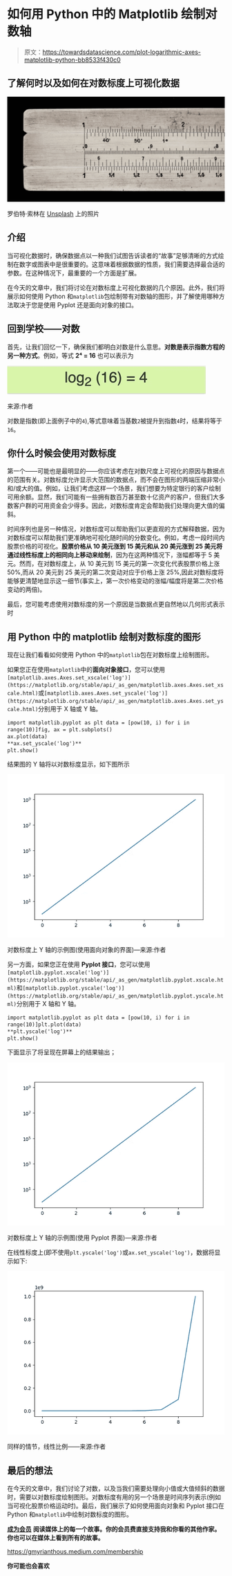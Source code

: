 # 如何用 Python 中的 Matplotlib 绘制对数轴

> 原文：<https://towardsdatascience.com/plot-logarithmic-axes-matplotlib-python-bb8533f430c0>

## 了解何时以及如何在对数标度上可视化数据

![](img/b7d36093506760cf20d80f1c1ac39492.png)

罗伯特·索林在 [Unsplash](https://unsplash.com/s/photos/logarithm?utm_source=unsplash&utm_medium=referral&utm_content=creditCopyText) 上的照片

## 介绍

当可视化数据时，确保数据点以一种我们试图告诉读者的“故事”足够清晰的方式绘制在数字或图表中是很重要的。这意味着根据数据的性质，我们需要选择最合适的参数。在这种情况下，最重要的一个方面是扩展。

在今天的文章中，我们将讨论在对数标度上可视化数据的几个原因。此外，我们将展示如何使用 Python 和`matplotlib`包绘制带有对数轴的图形，并了解使用哪种方法取决于您是使用 Pyplot 还是面向对象的接口。

## 回到学校——对数

首先，让我们回忆一下，确保我们都明白对数是什么意思。**对数是表示指数方程的另一种方式**。例如，等式 **2⁴ = 16** 也可以表示为

![](img/5daa55c73e1459f6cb4be76497013397.png)

来源:作者

对数是指数(即上面例子中的`4`),等式意味着当基数`2`被提升到指数`4`时，结果将等于`16`。

## 你什么时候会使用对数标度

第一个——可能也是最明显的——你应该考虑在对数尺度上可视化的原因与数据点的范围有关。对数标度允许显示大范围的数据点，而不会在图形的两端压缩非常小和/或大的值。例如，让我们考虑这样一个场景，我们想要为特定银行的客户绘制可用余额。显然，我们可能有一些拥有数百万甚至数十亿资产的客户，但我们大多数客户群的可用资金会少得多。因此，对数标度肯定会帮助我们处理向更大值的偏斜。

时间序列也是另一种情况，对数标度可以帮助我们以更直观的方式解释数据，因为对数标度可以帮助我们更准确地可视化随时间的分数变化。例如，考虑一段时间内股票价格的可视化。**股票价格从 10 美元涨到 15 美元和从 20 美元涨到 25 美元将通过线性标度上的相同向上移动来绘制**，因为在这两种情况下，涨幅都等于 5 美元。然而，在对数标度上，从 10 美元到 15 美元的第一次变化代表股票价格上涨 50%,而从 20 美元到 25 美元的第二次变动对应于价格上涨 25%,因此对数标度将能够更清楚地显示这一细节(事实上，第一次价格变动的涨幅/幅度将是第二次价格变动的两倍)。

最后，您可能考虑使用对数标度的另一个原因是当数据点更自然地以几何形式表示时

## 用 Python 中的 matplotlib 绘制对数标度的图形

现在让我们看看如何使用 Python 中的`matplotlib`包在对数标度上绘制图形。

如果您正在使用`matplotlib`中的**面向对象接口**，您可以使用`[matplotlib.axes.Axes.set_xscale('log')](https://matplotlib.org/stable/api/_as_gen/matplotlib.axes.Axes.set_xscale.html)`或`[matplotlib.axes.Axes.set_yscale('log')](https://matplotlib.org/stable/api/_as_gen/matplotlib.axes.Axes.set_yscale.html)`分别用于 X 轴或 Y 轴。

```
import matplotlib.pyplot as plt data = [pow(10, i) for i in range(10)]fig, ax = plt.subplots()
ax.plot(data)
**ax.set_yscale('log')**
plt.show()
```

结果图的 Y 轴将以对数标度显示，如下图所示

![](img/f29bc9df41a12bef37bf37c74d272369.png)

对数标度上 Y 轴的示例图(使用面向对象的界面)—来源:作者

另一方面，如果您正在使用 **Pyplot 接口**，您可以使用`[matplotlib.pyplot.xscale('log')](https://matplotlib.org/stable/api/_as_gen/matplotlib.pyplot.xscale.html)`和`[matplotlib.pyplot.yscale('log')](https://matplotlib.org/stable/api/_as_gen/matplotlib.pyplot.yscale.html)`分别用于 X 轴和 Y 轴。

```
import matplotlib.pyplot as plt data = [pow(10, i) for i in range(10)]plt.plot(data)
**plt.yscale('log')**
plt.show()
```

下面显示了将呈现在屏幕上的结果输出；

![](img/f29bc9df41a12bef37bf37c74d272369.png)

对数标度上 Y 轴的示例图(使用 Pyplot 界面)—来源:作者

在线性标度上(即不使用`plt.yscale('log')`或`ax.set_yscale('log')`，数据将显示如下:

![](img/cc7561b1f31d21d7c3cc6d4575bb7990.png)

同样的情节，线性比例——来源:作者

## 最后的想法

在今天的文章中，我们讨论了对数，以及当我们需要处理向小值或大值倾斜的数据时，需要以对数标度绘制图形。对数标度有用的另一个场景是时间序列表示(例如当可视化股票价格运动时)。最后，我们展示了如何使用面向对象和 Pyplot 接口在 Python 和`matplotlib`中绘制对数标度的图形。

[**成为会员**](https://gmyrianthous.medium.com/membership) **阅读媒体上的每一个故事。你的会员费直接支持我和你看的其他作家。你也可以在媒体上看到所有的故事。**

<https://gmyrianthous.medium.com/membership>  

**你可能也会喜欢**

</save-plots-matplotlib-1a16b3432d8a>  </change-font-size-matplolib-480630e300b4>  </change-figure-size-matplotlib-11a409f39584> 